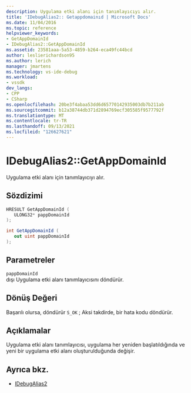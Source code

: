 ```yaml
---
description: Uygulama etki alanı için tanımlayıcıyı alır.
title: 'IDebugAlias2:: Getappdomainıd | Microsoft Docs'
ms.date: 11/04/2016
ms.topic: reference
helpviewer_keywords:
- GetAppDomainId
- IDebugAlias2::GetAppDomainId
ms.assetid: 23581aaa-5a53-4859-b264-eca49fc44bcd
author: leslierichardson95
ms.author: lerich
manager: jmartens
ms.technology: vs-ide-debug
ms.workload:
- vssdk
dev_langs:
- CPP
- CSharp
ms.openlocfilehash: 20be3f4abaa53dd6d65770142935003db7b211ab
ms.sourcegitcommit: b12a38744db371d2894769ecf305585f9577792f
ms.translationtype: MT
ms.contentlocale: tr-TR
ms.lasthandoff: 09/13/2021
ms.locfileid: "126627621"
---
```

# <a name="idebugalias2getappdomainid"></a>IDebugAlias2::GetAppDomainId
Uygulama etki alanı için tanımlayıcıyı alır.

## <a name="syntax"></a>Sözdizimi

```cpp
HRESULT GetAppDomainId (
   ULONG32* pappDomainId
);
```

```csharp
int GetAppDomainId (
   out uint pappDomainId
);
```

## <a name="parameters"></a>Parametreler
`pappDomainId`\
dışı Uygulama etki alanı tanımlayıcısını döndürür.

## <a name="return-value"></a>Dönüş Değeri
 Başarılı olursa, döndürür `S_OK` ; Aksi takdirde, bir hata kodu döndürür.

## <a name="remarks"></a>Açıklamalar
 Uygulama etki alanı tanımlayıcısı, uygulama her yeniden başlatıldığında ve yeni bir uygulama etki alanı oluşturulduğunda değişir.

## <a name="see-also"></a>Ayrıca bkz.
- [IDebugAlias2](../../../extensibility/debugger/reference/idebugalias2.md)

